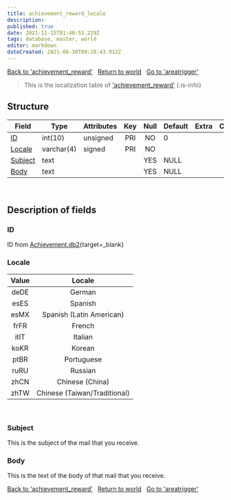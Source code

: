 ```yaml
---
title: achievement_reward_locale
description: 
published: true
date: 2021-11-15T01:40:53.229Z
tags: database, master, world
editor: markdown
dateCreated: 2021-08-30T09:28:43.912Z
---
```


<a href="https://trinitycore.info/de/database/master/world/achievement_reward" class="mt-5 v-btn v-btn--depressed v-btn--flat v-btn--outlined theme--light v-size--default darkblue--text text--lighten-3"><span class="v-btn__content"><i aria-hidden="true" class="v-icon notranslate v-icon--left mdi mdi-arrow-left theme--light"></i><span>Back to 'achievement_reward'</span></span></a>&nbsp;&nbsp;&nbsp;<a href="https://trinitycore.info/de/database/master/world/home" class="mt-5 v-btn v-btn--depressed v-btn--flat v-btn--outlined theme--light v-size--default darkblue--text text--lighten-3"><span class="v-btn__content"><i aria-hidden="true" class="v-icon notranslate v-icon--left mdi mdi-home-outline theme--light"></i><span>Return to world</span></span></a>&nbsp;&nbsp;&nbsp;<a href="https://trinitycore.info/de/database/master/world/areatrigger" class="mt-5 v-btn v-btn--depressed v-btn--flat v-btn--outlined theme--light v-size--default darkblue--text text--lighten-3"><span class="v-btn__content"><span>Go to 'areatrigger'</span><i aria-hidden="true" class="v-icon notranslate v-icon--right mdi mdi-arrow-right theme--light"></i></span></a>
&nbsp;
> This is the localization table of ['achievement_reward'](/database/master/world/achievement_reward)
{.is-info}

## Structure

| Field | Type | Attributes | Key | Null | Default | Extra | Comment |
| --- | --- | --- | :---: | :---: | --- | --- | --- |
| [ID](#id) | int(10) | unsigned | PRI | NO | 0 |  |  |
| [Locale](#locale) | varchar(4) | signed | PRI | NO |  |  |  |
| [Subject](#subject) | text |  |  | YES | NULL |  |  |
| [Body](#body) | text |  |  | YES | NULL |  |  |
&nbsp;
## Description of fields

### ID
ID from [Achievement.db2](https://wow.tools/dbc/?dbc=achievement){target=_blank}
&nbsp;

### Locale
|Value|Locale|
|:---:|:---: |
|deDE|German|
|esES|Spanish|
|esMX|Spanish (Latin American)|
|frFR|French|
|itIT|Italian|
|koKR|Korean|
|ptBR|Portuguese|
|ruRU|Russian|
|zhCN|Chinese (China)|
|zhTW|Chinese (Taiwan/Traditional)|
&nbsp;

### Subject
This is the subject of the mail that you receive.
&nbsp;

### Body
This is the text of the body of that mail that you receive.
&nbsp;

<a href="https://trinitycore.info/de/database/master/world/achievement_reward" class="mt-5 v-btn v-btn--depressed v-btn--flat v-btn--outlined theme--light v-size--default darkblue--text text--lighten-3"><span class="v-btn__content"><i aria-hidden="true" class="v-icon notranslate v-icon--left mdi mdi-arrow-left theme--light"></i><span>Back to 'achievement_reward'</span></span></a>&nbsp;&nbsp;&nbsp;<a href="https://trinitycore.info/de/database/master/world/home" class="mt-5 v-btn v-btn--depressed v-btn--flat v-btn--outlined theme--light v-size--default darkblue--text text--lighten-3"><span class="v-btn__content"><i aria-hidden="true" class="v-icon notranslate v-icon--left mdi mdi-home-outline theme--light"></i><span>Return to world</span></span></a>&nbsp;&nbsp;&nbsp;<a href="https://trinitycore.info/de/database/master/world/areatrigger" class="mt-5 v-btn v-btn--depressed v-btn--flat v-btn--outlined theme--light v-size--default darkblue--text text--lighten-3"><span class="v-btn__content"><span>Go to 'areatrigger'</span><i aria-hidden="true" class="v-icon notranslate v-icon--right mdi mdi-arrow-right theme--light"></i></span></a>

